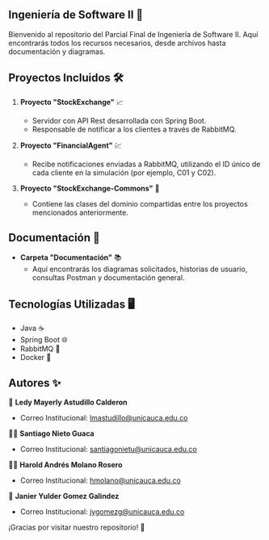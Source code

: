 ## Ingeniería de Software II 🚀

Bienvenido al repositorio del Parcial Final de Ingeniería de Software II. Aquí encontrarás todos los recursos necesarios, desde archivos hasta documentación y diagramas.

## Proyectos Incluidos 🛠️

1. **Proyecto "StockExchange"** 📈
   - Servidor con API Rest desarrollada con Spring Boot.
   - Responsable de notificar a los clientes a través de RabbitMQ.

2. **Proyecto "FinancialAgent"** 💹
   - Recibe notificaciones enviadas a RabbitMQ, utilizando el ID único de cada cliente en la simulación (por ejemplo, C01 y C02).
   
3. **Proyecto "StockExchange-Commons"** 🔄
   - Contiene las clases del dominio compartidas entre los proyectos mencionados anteriormente.

## Documentación 📂

- **Carpeta "Documentación"** 📚
   - Aquí encontrarás los diagramas solicitados, historias de usuario, consultas Postman y documentación general.

## Tecnologías Utilizadas 🖥️

- Java ☕
- Spring Boot 🌐
- RabbitMQ 📩
- Docker 🐋

## Autores ✨

👧 **Ledy Mayerly Astudillo Calderon**
- Correo Institucional: [lmastudillo@unicauca.edu.co](lmastudillo@unicauca.edu.co)
  
🙋‍♂️ **Santiago Nieto Guaca**
- Correo Institucional: [santiagonietu@unicauca.edu.co](santiagonietu@unicauca.edu.co)
  
🙎‍♂️ **Harold Andrés Molano Rosero**
- Correo Institucional: [hmolano@unicauca.edu.co](hmolano@unicauca.edu.co)
  
👦 **Janier Yulder Gomez Galindez**
- Correo Institucional: [jygomezg@unicauca.edu.co](jygomezg@unicauca.edu.co)

¡Gracias por visitar nuestro repositorio! 🌟

<a name="readme-top"></a>
